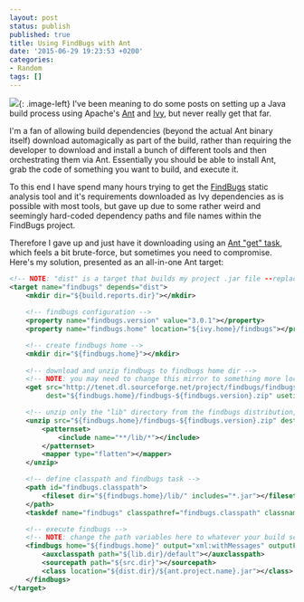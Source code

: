 ```yaml
---
layout: post
status: publish
published: true
title: Using FindBugs with Ant
date: '2015-06-29 19:23:53 +0200'
categories:
- Random
tags: []
---
```


![](http://findbugs.sourceforge.net/buggy-sm.png){: .image-left} I've been meaning to
do some posts on setting up a Java build process using Apache's
[Ant](https://ant.apache.org/) and [Ivy](https://ant.apache.org/ivy/),
but never really get that far.

I'm a fan of allowing build dependencies (beyond the actual Ant binary
itself) download automagically as part of the build, rather than
requiring the developer to download and install a bunch of different
tools and then orchestrating them via Ant. Essentially you should be
able to install Ant, grab the code of something you want to build, and
execute it.

To this end I have spend many hours trying to get the
[FindBugs](http://findbugs.sourceforge.net/) static analysis tool and
it's requirements downloaded as Ivy dependencies as is possible with
most tools, but gave up due to some rather weird and seemingly
hard-coded dependency paths and file names within the FindBugs project.

Therefore I gave up and just have it downloading using an [Ant "get"
task](https://ant.apache.org/manual/Tasks/get.html), which feels a bit
brute-force, but sometimes you need to compromise. Here's my solution,
presented as an all-in-one Ant target:

<!--more-->

```xml
<!-- NOTE: "dist" is a target that builds my project .jar file --replace it with your jar build target -->
<target name="findbugs" depends="dist">
    <mkdir dir="${build.reports.dir}"></mkdir>
    
    <!-- findbugs configuration -->
    <property name="findbugs.version" value="3.0.1"></property>
    <property name="findbugs.home" location="${ivy.home}/findbugs"></property>

    <!-- create findbugs home -->
    <mkdir dir="${findbugs.home}"></mkdir>
    
    <!-- download and unzip findbugs to findbugs home dir -->
    <!-- NOTE: you may need to change this mirror to something more local to you -->
    <get src="http://tenet.dl.sourceforge.net/project/findbugs/findbugs/${findbugs.version}/findbugs-${findbugs.version}.zip" 
         dest="${findbugs.home}/findbugs-${findbugs.version}.zip" usetimestamp="true" verbose="true"></get>

    <!-- unzip only the "lib" directory from the findbugs distribution, it's all that's needed -->
    <unzip src="${findbugs.home}/findbugs-${findbugs.version}.zip" dest="${findbugs.home}/lib">
        <patternset>
            <include name="**/lib/*"></include>
        </patternset>
        <mapper type="flatten"></mapper>
    </unzip>

    <!-- define classpath and findbugs task -->
    <path id="findbugs.classpath">
        <fileset dir="${findbugs.home}/lib/" includes="*.jar"></fileset>
    </path>
    <taskdef name="findbugs" classpathref="findbugs.classpath" classname="edu.umd.cs.findbugs.anttask.FindBugsTask"></taskdef>

    <!-- execute findbugs -->
    <!-- NOTE: change the path variables here to whatever your build script or project needs -->
    <findbugs home="${findbugs.home}" output="xml:withMessages" outputFile="${build.reports.dir}/findbugs.xml" nested="false">
        <auxclasspath path="${lib.dir}/default"></auxclasspath>
        <sourcepath path="${src.dir}"></sourcepath>
        <class location="${dist.dir}/${ant.project.name}.jar"></class>
    </findbugs>
</target>
```
